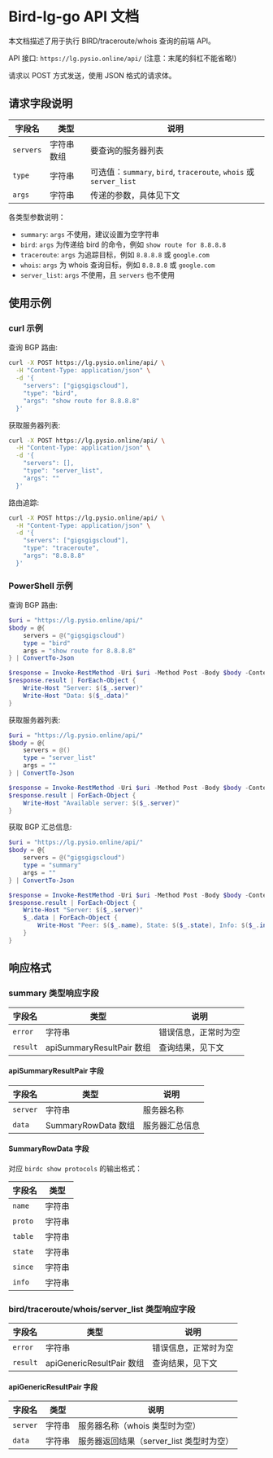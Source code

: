 # Bird-lg-go API 文档

本文档描述了用于执行 BIRD/traceroute/whois 查询的前端 API。

API 接口: `https://lg.pysio.online/api/` (注意：末尾的斜杠不能省略!)

请求以 POST 方式发送，使用 JSON 格式的请求体。

## 请求字段说明

| 字段名 | 类型 | 说明 |
| ---- | ---- | -------- |
| `servers` | 字符串数组 | 要查询的服务器列表 |
| `type` | 字符串 | 可选值：`summary`, `bird`, `traceroute`, `whois` 或 `server_list` |
| `args` | 字符串 | 传递的参数，具体见下文 |

各类型参数说明：

- `summary`: `args` 不使用，建议设置为空字符串
- `bird`: `args` 为传递给 bird 的命令，例如 `show route for 8.8.8.8`
- `traceroute`: `args` 为追踪目标，例如 `8.8.8.8` 或 `google.com`
- `whois`: `args` 为 whois 查询目标，例如 `8.8.8.8` 或 `google.com`
- `server_list`: `args` 不使用，且 `servers` 也不使用

## 使用示例

### curl 示例

查询 BGP 路由:
```bash
curl -X POST https://lg.pysio.online/api/ \
  -H "Content-Type: application/json" \
  -d '{
    "servers": ["gigsgigscloud"],
    "type": "bird",
    "args": "show route for 8.8.8.8"
  }'
```

获取服务器列表:
```bash
curl -X POST https://lg.pysio.online/api/ \
  -H "Content-Type: application/json" \
  -d '{
    "servers": [],
    "type": "server_list",
    "args": ""
  }'
```

路由追踪:
```bash
curl -X POST https://lg.pysio.online/api/ \
  -H "Content-Type: application/json" \
  -d '{
    "servers": ["gigsgigscloud"],
    "type": "traceroute",
    "args": "8.8.8.8"
  }'
```

### PowerShell 示例

查询 BGP 路由:
```powershell
$uri = "https://lg.pysio.online/api/"
$body = @{
    servers = @("gigsgigscloud")
    type = "bird"
    args = "show route for 8.8.8.8"
} | ConvertTo-Json

$response = Invoke-RestMethod -Uri $uri -Method Post -Body $body -ContentType "application/json"
$response.result | ForEach-Object {
    Write-Host "Server: $($_.server)"
    Write-Host "Data: $($_.data)"
}
```

获取服务器列表:
```powershell
$uri = "https://lg.pysio.online/api/"
$body = @{
    servers = @()
    type = "server_list"
    args = ""
} | ConvertTo-Json

$response = Invoke-RestMethod -Uri $uri -Method Post -Body $body -ContentType "application/json"
$response.result | ForEach-Object {
    Write-Host "Available server: $($_.server)"
}
```

获取 BGP 汇总信息:
```powershell
$uri = "https://lg.pysio.online/api/"
$body = @{
    servers = @("gigsgigscloud")
    type = "summary"
    args = ""
} | ConvertTo-Json

$response = Invoke-RestMethod -Uri $uri -Method Post -Body $body -ContentType "application/json"
$response.result | ForEach-Object {
    Write-Host "Server: $($_.server)"
    $_.data | ForEach-Object {
        Write-Host "Peer: $($_.name), State: $($_.state), Info: $($_.info)"
    }
}
```

## 响应格式

### summary 类型响应字段

| 字段名 | 类型 | 说明 |
| ---- | ---- | -------- |
| `error` | 字符串 | 错误信息，正常时为空 |
| `result` | apiSummaryResultPair 数组 | 查询结果，见下文 |

#### apiSummaryResultPair 字段

| 字段名 | 类型 | 说明 |
| ---- | ---- | -------- |
| `server` | 字符串 | 服务器名称 |
| `data` | SummaryRowData 数组 | 服务器汇总信息 |

#### SummaryRowData 字段

对应 `birdc show protocols` 的输出格式：

| 字段名 | 类型 |
| ---- | ---- |
| `name` | 字符串 |
| `proto` | 字符串 |
| `table` | 字符串 |
| `state` | 字符串 |
| `since` | 字符串 |
| `info` | 字符串 |

### bird/traceroute/whois/server_list 类型响应字段

| 字段名 | 类型 | 说明 |
| ---- | ---- | -------- |
| `error` | 字符串 | 错误信息，正常时为空 |
| `result` | apiGenericResultPair 数组 | 查询结果，见下文 |

#### apiGenericResultPair 字段

| 字段名 | 类型 | 说明 |
| ---- | ---- | -------- |
| `server` | 字符串 | 服务器名称（whois 类型时为空） |
| `data` | 字符串 | 服务器返回结果（server_list 类型时为空） |

